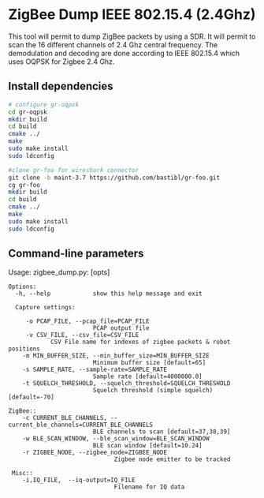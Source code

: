 # ZigBee Dump IEEE 802.15.4 (2.4Ghz)

This tool will permit to dump ZigBee packets by using a SDR. 
It will permit to scan the 16 different channels of 2.4 Ghz central frequency. The demodulation and decoding are done according to IEEE 802.15.4 which uses OQPSK for Zigbee 2.4 Ghz.


## Install dependencies
```sh
# configure gr-oqpsk 
cd gr-oqpsk
mkdir build
cd build
cmake ../
make
sudo make install
sudo ldconfig

#clone gr-foo for wireshark connector
git clone -b maint-3.7 https://github.com/bastibl/gr-foo.git
cg gr-foo
mkdir build
cd build
cmake ../
make 
sudo make install
sudo ldconfig
```

## Command-line parameters


Usage: zigbee_dump.py: [opts]
```
Options:
  -h, --help            show this help message and exit

  Capture settings:
    
     -o PCAP_FILE, --pcap_file=PCAP_FILE
                        PCAP output file 
     -v CSV_FILE, --csv_file=CSV_FILE
            CSV File name for indexes of zigbee packets & robot positions                 
    -m MIN_BUFFER_SIZE, --min_buffer_size=MIN_BUFFER_SIZE
                        Minimum buffer size [default=65]
    -s SAMPLE_RATE, --sample-rate=SAMPLE_RATE
                        Sample rate [default=4000000.0]
    -t SQUELCH_THRESHOLD, --squelch_threshold=SQUELCH_THRESHOLD
                        Squelch threshold (simple squelch) [default=-70]
                
ZigBee::
    -c CURRENT_BLE_CHANNELS, --current_ble_channels=CURRENT_BLE_CHANNELS
                        BLE channels to scan [default=37,38,39]
    -w BLE_SCAN_WINDOW, --ble_scan_window=BLE_SCAN_WINDOW
                        BLE scan window [default=10.24]
    -r ZIGBEE_NODE, --zigbee_node=ZIGBEE_NODE
                              Zigbee node emitter to be tracked
    
 Misc::
    -i,IQ_FILE,  --iq-output=IQ_FILE
                              Filename for IQ data                

```                              